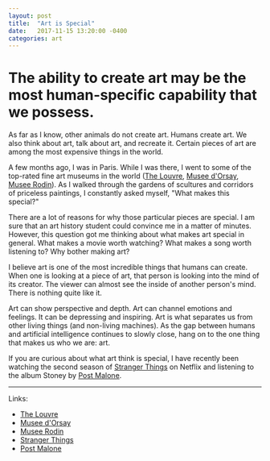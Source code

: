 ```yaml
---
layout: post
title:  "Art is Special"
date:   2017-11-15 13:20:00 -0400
categories: art
---
```

# The ability to create art may be the most human-specific capability that we possess.

As far as I know, other animals do not create art. Humans create art. We also think about art, talk about art, and recreate it. Certain pieces of art are among the most expensive things in the world.

A few months ago, I was in Paris. While I was there, I went to some of the top-rated fine art museums in the world ([The Louvre](http://www.louvre.fr/en), [Musee d'Orsay](http://www.musee-orsay.fr/en/home.html), [Musee Rodin](http://www.musee-rodin.fr/)). As I walked through the gardens of scultures and corridors of priceless paintings, I constantly asked myself, "What makes this special?"

There are a lot of reasons for why those particular pieces are special. I am sure that an art history student could convince me in a matter of minutes. However, this question got me thinking about what makes art special in general. What makes a movie worth watching? What makes a song worth listening to? Why bother making art?

I believe art is one of the most incredible things that humans can create. When one is looking at a piece of art, that person is looking into the mind of its creator. The viewer can almost see the inside of another person's mind. There is nothing quite like it.

Art can show perspective and depth. Art can channel emotions and feelings. It can be depressing and inspiring. Art is what separates us from other living things (and non-living machines). As the gap between humans and artificial intelligence continues to slowly close, hang on to the one thing that makes us who we are: art.

If you are curious about what art think is special, I have recently been watching the second season of [Stranger Things](http://www.imdb.com/title/tt4574334/) on Netflix and listening to the album Stoney by [Post Malone](https://www.youtube.com/user/postmalone).

---

Links:

* [The Louvre](http://www.louvre.fr/en)
* [Musee d'Orsay](http://www.musee-orsay.fr/en/home.html)
* [Musee Rodin](http://www.musee-rodin.fr/)
* [Stranger Things](http://www.imdb.com/title/tt4574334/)
* [Post Malone](https://www.youtube.com/user/postmalone)